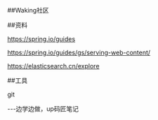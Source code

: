 ##Waking社区


##资料


https://spring.io/guides

https://spring.io/guides/gs/serving-web-content/

https://elasticsearch.cn/explore

##工具

git

---边学边做，up码匠笔记

